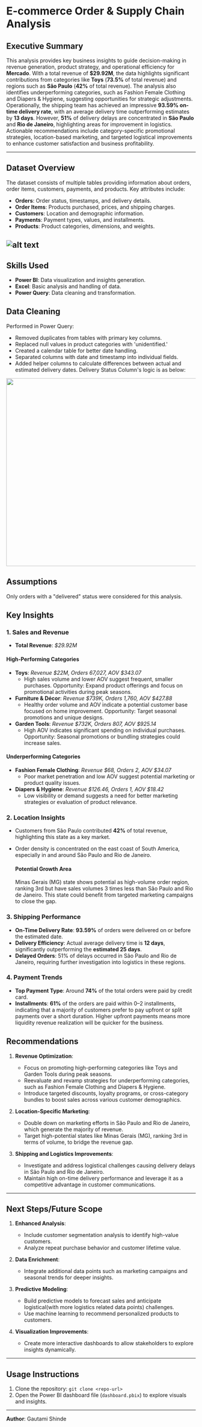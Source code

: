 # E-commerce Order & Supply Chain Analysis

## **Executive Summary**
This analysis provides key business insights to guide decision-making in revenue generation, product strategy, and operational efficiency for **Mercado**. With a total revenue of **$29.92M**, the data highlights significant contributions from categories like **Toys** (**73.5%** of total revenue) and regions such as **São Paulo** (**42%** of total revenue). The analysis also identifies underperforming categories, such as Fashion Female Clothing and Diapers & Hygiene, suggesting opportunities for strategic adjustments. Operationally, the shipping team has achieved an impressive **93.59% on-time delivery rate**, with an average delivery time outperforming estimates by **13 days**. However, **51%** of delivery delays are concentrated in **São Paulo** and **Rio de Janeiro**, highlighting areas for improvement in logistics. Actionable recommendations include category-specific promotional strategies, location-based marketing, and targeted logistical improvements to enhance customer satisfaction and business profitability.

---

## **Dataset Overview**
The dataset consists of multiple tables providing information about orders, order items, customers, payments, and products. Key attributes include:
- **Orders**: Order status, timestamps, and delivery details.
- **Order Items**: Products purchased, prices, and shipping charges.
- **Customers**: Location and demographic information.
- **Payments**: Payment types, values, and installments.
- **Products**: Product categories, dimensions, and weights.

![alt text](./screenshots/image-18.png)
---

## Skills Used

- **Power BI**: Data visualization and insights generation.
- **Excel**: Basic analysis and handling of data.
- **Power Query**: Data cleaning and transformation.


## **Data Cleaning**
Performed in Power Query:

- Removed duplicates from tables with primary key columns.
- Replaced null values in product categories with 'unidentified.'
- Created a calendar table for better date handling.
- Separated columns with date and timestamp into individual fields.
- Added helper columns to calculate differences between actual and estimated delivery dates.
Delivery Status Column's logic is as below:


 <img src = "./screenshots/image-16.png" width="900" height="500">  

## **Assumptions**
Only orders with a "delivered" status were considered for this analysis.

## Key Insights

### 1. Sales and Revenue

- **Total Revenue**: *$29.92M*

#### High-Performing Categories

- **Toys**: *Revenue $22M, Orders 67,027, AOV $343.07*
  - High sales volume and lower AOV suggest frequent, smaller purchases. Opportunity: Expand product offerings and focus on promotional activities during peak seasons.
- **Furniture & Décor**: *Revenue $739K, Orders 1,760, AOV $427.88*
  - Healthy order volume and AOV indicate a potential customer base focused on home improvement. Opportunity: Target seasonal promotions and unique designs.
- **Garden Tools**: *Revenue $732K, Orders 807, AOV $925.14*
  - High AOV indicates significant spending on individual purchases. Opportunity: Seasonal promotions or bundling strategies could increase sales.

#### Underperforming Categories

- **Fashion Female Clothing**: *Revenue $68, Orders 2, AOV $34.07*
  - Poor market penetration and low AOV suggest potential marketing or product quality issues.
- **Diapers & Hygiene**: *Revenue $126.46, Orders 1, AOV $18.42*
  - Low visibility or demand suggests a need for better marketing strategies or evaluation of product relevance.


### **2. Location Insights**
- Customers from São Paulo contributed **42%** of total revenue, highlighting this state as a key market.
- Order density is concentrated on the east coast of South America, especially in and around São Paulo and Rio de Janeiro.

   #### Potential Growth Area

   Minas Gerais (MG) state shows potential as high-volume order region, ranking 3rd but have sales volumes 3 times less than São Paulo and Rio de Janeiro. This state could benefit from targeted marketing campaigns to close the gap.

### 3. Shipping Performance

- **On-Time Delivery Rate**: **93.59%** of orders were delivered on or before the estimated date.
- **Delivery Efficiency**: Actual average delivery time is **12 days**, significantly outperforming the **estimated 25 days**.
- **Delayed Orders**: 51% of delays occurred in São Paulo and Rio de Janeiro, requiring further investigation into logistics in these regions.


### **4. Payment Trends**
- **Top Payment Type**: Around **74%** of the total orders were paid by credit card.
- **Installments**: **61%** of the orders are paid within 0–2 installments, indicating that a majority of customers prefer to pay upfront or split payments over a short duration. Higher upfront payments means more liquidity revenue realization will be quicker for the business.



## Recommendations

1. **Revenue Optimization**:

   - Focus on promoting high-performing categories like Toys and Garden Tools during peak seasons.
   - Reevaluate and revamp strategies for underperforming categories, such as Fashion Female Clothing and Diapers & Hygiene.
   - Introduce targeted discounts, loyalty programs, or cross-category bundles to boost sales across various customer demographics.

2. **Location-Specific Marketing**:

   - Double down on marketing efforts in São Paulo and Rio de Janeiro, which generate the majority of revenue.
   - Target high-potential states like Minas Gerais (MG), ranking 3rd in terms of volume, to bridge the revenue gap.

3. **Shipping and Logistics Improvements**:

   - Investigate and address logistical challenges causing delivery delays in São Paulo and Rio de Janeiro.
   - Maintain high on-time delivery performance and leverage it as a competitive advantage in customer communications.

---

## Next Steps/Future Scope

1. **Enhanced Analysis**:

   - Include customer segmentation analysis to identify high-value customers.
   - Analyze repeat purchase behavior and customer lifetime value.

2. **Data Enrichment**:

   - Integrate additional data points such as marketing campaigns and seasonal trends for deeper insights.

3. **Predictive Modeling**:

   - Build predictive models to forecast sales and anticipate logistical(with more logistics related data points) challenges.
   - Use machine learning to recommend personalized products to customers.

4. **Visualization Improvements**:

   - Create more interactive dashboards to allow stakeholders to explore insights dynamically.

---

## **Usage Instructions**
1. Clone the repository: `git clone <repo-url>`
2. Open the Power BI dashboard file (`dashboard.pbix`) to explore visuals and insights.

---


**Author**: Gautami Shinde
